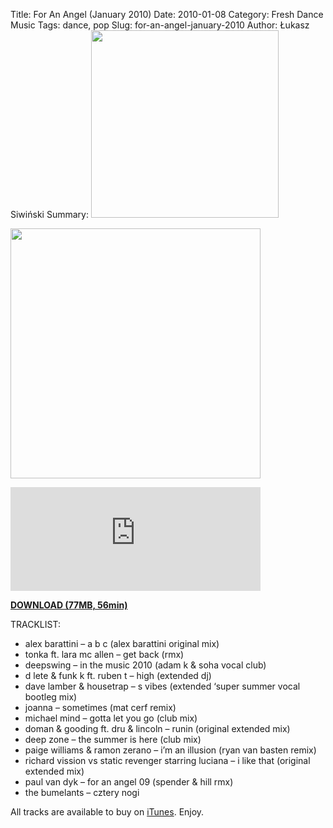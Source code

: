 Title: For An Angel (January 2010)
Date: 2010-01-08
Category: Fresh Dance Music
Tags: dance, pop
Slug: for-an-angel-january-2010
Author: Łukasz Siwiński
Summary: <img width="300" src="https://drive.google.com/uc?export=download&id=0B8ZWtaisj528R2xBSXJoYlkzOVE" />

<a href ="https://drive.google.com/uc?export=download&id=0B_4_ynm06YZIcC1JNWxzMjFLQmc" 
    title="DOWNLOAD" target="_blank">
    <img width="400" src="https://drive.google.com/uc?export=download&id=0B8ZWtaisj528R2xBSXJoYlkzOVE" />
</a>

<iframe width="400" height="166" scrolling="no" frameborder="no" src="http://w.soundcloud.com/player?url=http%3A%2F%2Fapi.soundcloud.com%2Ftracks%2F1381204&auto_play=false&show_artwork=false&color=ff7700"></iframe>

<a href ="https://drive.google.com/uc?export=download&id=0B_4_ynm06YZIcC1JNWxzMjFLQmc" 
    title="Fresh Dance Music - For An Angel (January 2010)" target="_blank">
**DOWNLOAD (77MB, 56min)**
</a>

TRACKLIST:  

* alex barattini – a b c (alex barattini original mix)
* tonka ft. lara mc allen – get back (rmx)
* deepswing – in the music 2010 (adam k & soha vocal club)
* d lete & funk k ft. ruben t – high (extended dj)
* dave lamber & housetrap – s vibes (extended ‘super summer vocal bootleg mix)
* joanna – sometimes (mat cerf remix)
* michael mind – gotta let you go (club mix)
* doman & gooding ft. dru & lincoln – runin (original extended mix)
* deep zone – the summer is here (club mix)
* paige williams & ramon zerano – i’m an illusion (ryan van basten remix)
* richard vission vs static revenger starring luciana – i like that (original extended mix)
* paul van dyk – for an angel 09 (spender & hill rmx)
* the bumelants – cztery nogi

All tracks are available to buy on <a href="http://itunes.apple.com/pl/" target="_blank">iTunes</a>.
Enjoy.